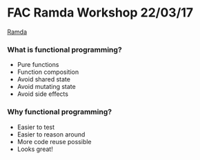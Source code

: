 # FAC Ramda Workshop 22/03/17

[Ramda](http://ramdajs.com/docs)

### What is functional programming?

- Pure functions
- Function composition
- Avoid shared state
- Avoid mutating state
- Avoid side effects

### Why functional programming?

- Easier to test
- Easier to reason around
- More code reuse possible
- Looks great!
